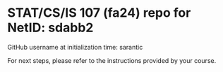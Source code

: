 # STAT/CS/IS 107 (fa24) repo for NetID: sdabb2

GitHub username at initialization time: sarantic

For next steps, please refer to the instructions provided by your course.
